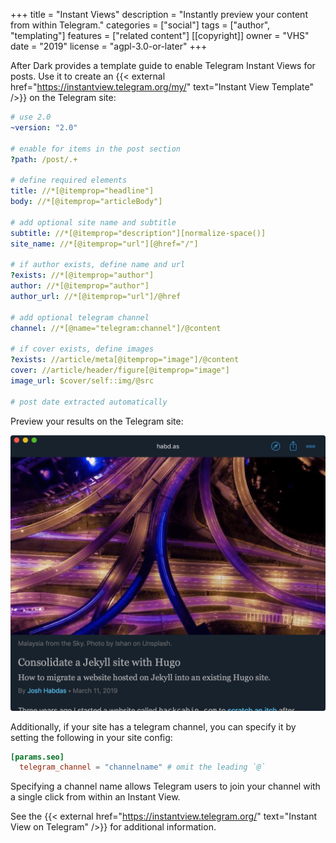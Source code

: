 +++
title = "Instant Views"
description = "Instantly preview your content from within Telegram."
categories = ["social"]
tags = ["author", "templating"]
features = ["related content"]
[[copyright]]
  owner = "VHS"
  date = "2019"
  license = "agpl-3.0-or-later"
+++

After Dark provides a template guide to enable Telegram Instant Views for posts. Use it to create an {{< external href="https://instantview.telegram.org/my/" text="Instant View Template" />}} on the Telegram site:

```yaml
# use 2.0
~version: "2.0"

# enable for items in the post section
?path: /post/.+

# define required elements
title: //*[@itemprop="headline"]
body: //*[@itemprop="articleBody"]

# add optional site name and subtitle
subtitle: //*[@itemprop="description"][normalize-space()]
site_name: //*[@itemprop="url"][@href="/"]

# if author exists, define name and url
?exists: //*[@itemprop="author"]
author: //*[@itemprop="author"]
author_url: //*[@itemprop="url"]/@href

# add optional telegram channel
channel: //*[@name="telegram:channel"]/@content

# if cover exists, define images
?exists: //article/meta[@itemprop="image"]/@content
cover: //article/header/figure[@itemprop="image"]
image_url: $cover/self::img/@src

# post date extracted automatically
```

Preview your results on the Telegram site:

![Telegram Instant View screenshot](/images/feature-instant-view-fs8.png "Example Telegram Instant View for After Dark")

Additionally, if your site has a telegram channel, you can specify it by setting the following in your site config:

```toml
[params.seo]
  telegram_channel = "channelname" # omit the leading `@`
```

Specifying a channel name allows Telegram users to join your channel with a single click from within an Instant View.

See the {{< external href="https://instantview.telegram.org/" text="Instant View on Telegram" />}} for additional information.
